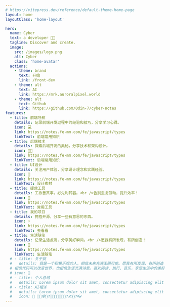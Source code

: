 ```yaml
---
# https://vitepress.dev/reference/default-theme-home-page
layout: home
layoutClass: 'home-layout'

hero:
  name: Cyber
  text: a developer 👨‍💻
  tagline: Discover and create.
  image:
    src: /images/logo.png
    alt: Cyber
    class: 'home-avatar'
  actions:
    - theme: brand
      text: 开始
      link: /front-dev
    - theme: alt
      text: AI
      link: https://mrk.auroralpixel.world
    - theme: alt
      text: Github
      link: https://github.com/Odin-7/cyber-notes
features:
  - title: 前端导航
    details: 记录前端开发过程中的经验和技巧，分享学习心得。
    icon: 💻
    link: https://notes.fe-mm.com/fe/javascript/types
    linkText: 前端常用知识
  - title: 后端技术
    details: 探索后端开发的奥秘，分享技术和架构设计。
    icon: 👨‍💻
    link: https://notes.fe-mm.com/fe/javascript/types
    linkText: 后端常用知识
  - title: UI设计
    details: 关注用户体验，分享设计理念和实践经验。
    icon: 🎨
    link: https://notes.fe-mm.com/fe/javascript/types
    linkText: 设计素材
  - title: 提效工具
    details: 工欲善其事，必先利其器。<br />告别重复劳动，提升效率！
    icon: 🚀
    link: https://notes.fe-mm.com/fe/javascript/types
    linkText: 常用工具
  - title: 我的项目
    details: 拥抱开源，分享一些有意思的东西。
    icon: ⚡
    link: https://notes.fe-mm.com/fe/javascript/types
    linkText: 去看看
  - title: 生活随笔
    details: 记录生活点滴，分享美好瞬间。<br />愿我有所发现，有所创造！
    icon: 📝
    link: https://notes.fe-mm.com/fe/javascript/types
    linkText: 生活随笔
  # - title: 关于我
  #   details: 我是一个积极乐观的人，相信未来充满无限可能。愿我有所发现，有所创造！
  # 相信代码可以改变世界，也相信生活充满诗意。喜欢阅读、旅行、音乐，享受生活中的美好。我是一个积极乐观、乐于学习的人，相信未来充满无限可能。积极乐观一名热爱技术的开发者，记录生活中的点滴感悟，分享技术学习的旅程，让我们一起成长！
  # icon: 👻
  # - title: 个人总结
  #   details: Lorem ipsum dolor sit amet, consectetur adipiscing elit
  # - title: AI相关
  #   details: Lorem ipsum dolor sit amet, consectetur adipiscing elit
  #   icon: 🚀 🐱‍🏍🕸🤼‍♂️😹👻🙈🤑🦾💪🚴‍♂️✍🤹‍♂️👓
---
```


<style scoped>
.home-avatar{
  width: 100px;
  height: 100px;
  border-radius: 50%;
  position: absolute;
  top: 50%;
  left: 50%;
  transform: translate(-50%, -50%);
  transition: transform 0.5s ease-in-out;
}
.home-layout .home-avatar:hover {
  cursor: pointer;
  /* background-color: pink; */
  transform: translate(-50%, -50%) rotate(666turn);
  transition: transform 59s 1s cubic-bezier(0.3, 0, 0.8, 1);
}

/* .m-home-layout .details small {
  opacity: 0.8;
}

.m-home-layout .bottom-small {
  display: block;
  margin-top: 2em;
  text-align: right;
} */
</style>
